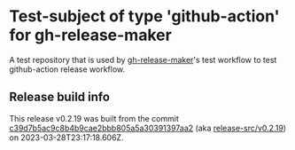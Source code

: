 # Test-subject of type 'github-action' for gh-release-maker

A test repository that is used by [gh-release-maker](https://github.com/kattecon/gh-release-maker)'s test workflow to test github-action release workflow.

## Release build info

This release v0.2.19 was built from the commit [c39d7b5ac9c8b4b9cae2bbb805a5a30391397aa2](https://github.com/kattecon/gh-release-maker-test-ga/tree/c39d7b5ac9c8b4b9cae2bbb805a5a30391397aa2) (aka [release-src/v0.2.19](https://github.com/kattecon/gh-release-maker-test-ga/tree/release-src/v0.2.19)) on 2023-03-28T23:17:18.606Z.
        
